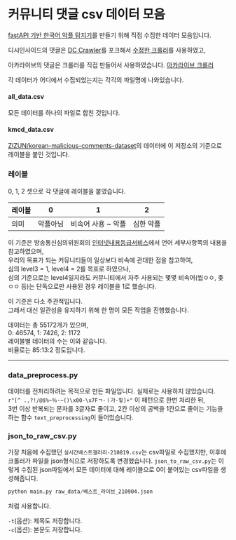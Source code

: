 # 커뮤니티 댓글 csv 데이터 모음

[fastAPI 기반 한국어 악플 탐지기](https://github.com/Team-M1/korean-malicious-comments-api)를 만들기 위해 직접 수집한 데이터 모음입니다.



디시인사이드의 댓글은 [DC Crawler](https://github.com/seunghyukcho/dc-crawler)를 포크해서 [수정한 크롤러](https://github.com/Team-M1/dc-crawler)를 사용하였고,

아카라이브의 댓글은 크롤러를 직접 만들어서 사용하였습니다. [아카라이브 크롤러](https://github.com/Bing-su/arcalive-crawler-python)

각 데이터가 어디에서 수집되었는지는 각각의 파일명에 나와있습니다.



#### all_data.csv

모든 데이터를 하나의 파일로 합친 것입니다.



#### kmcd_data.csv

[ZIZUN/korean-malicious-comments-dataset](https://github.com/ZIZUN/korean-malicious-comments-dataset)의 데이터에 이 저장소의 기준으로 레이블을 붙인 것입니다.





### 레이블

0, 1, 2 셋으로 각 댓글에 레이블을 붙였습니다.

| 레이블 | 0        | 1                  | 2         |
| ------ | -------- | ------------------ | --------- |
| 의미   | 악플아님 | 비속어 사용 ~ 악플 | 심한 악플 |

이 기준은 방송통신심의위원회의 [인터넷내용등급서비스](http://www.safenet.ne.kr/dstandard2.do)에서 언어 세부사항쪽의 내용을 참고하였으며,  
우리의 목표가 되는 커뮤니티들이 일상보다 비속에 관대한 점을 참고하여,  
심의 level3 = 1, level4 = 2를 목표로 하였으나,  
심의 기준으로는 level4일지라도 커뮤니티에서 자주 사용되는 몇몇 비속어(씹ㅇㅇ, 좆ㅇㅇ 등)는 단독으로만 사용된 경우 레이블을 1로 했습니다.

이 기준은 다소 주관적입니다.  
그래서 대신 일관성을 유지하기 위해 한 명이 모든 작업을 진행했습니다.  

데이터는 총 55172개가 있으며,  
0: 46574, 1: 7426, 2: 1172  
레이블별 데이터의 수는 이와 같습니다.  
비율로는 85:13:2 정도입니다.



------



###  data_preprocess.py

데이터를 전처리하려는 목적으로 만든 파일입니다. 실제로는 사용하지 않았습니다.  
`r"[^ .,?!/@$%~％·∼()\x00-\x7Fㄱ-ㅣ가-힣]+"` 이 패턴으로 한번 처리한 뒤,  
3번 이상 반복되는 문자를 3글자로 줄이고, 2칸 이상의 공백을 1칸으로 줄이는 기능을 하는 함수 `text_preprocessing`이 들어있습니다.





### json_to_raw_csv.py

가장 처음에 수집했던 `실시간베스트갤러리-210819.csv`는 csv파일로 수집했지만, 이후에 크롤러가 파일을 json형식으로 저장하도록 변경했습니다. `json_to_raw_csv.py`는 이렇게 수집된 json파일에서 모든 데이터에 대해 레이블으로 0이 붙어있는 csv파일을 생성해줍니다.



```py
python main.py raw_data/베스트_라이브_210904.json
```

처럼 사용합니다.

`-t`(옵션): 제목도 저장합니다.  
`-c`(옵션): 본문도 저장합니다. 